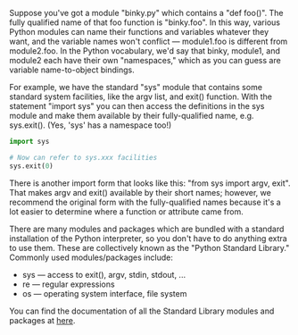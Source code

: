 Suppose you've got a module "binky.py" which contains a "def foo()". The fully qualified name of that foo function is "binky.foo". In this way, various Python modules can name their functions and variables whatever they want, and the variable names won't conflict — module1.foo is different from module2.foo. In the Python vocabulary, we'd say that binky, module1, and module2 each have their own "namespaces," which as you can guess are variable name-to-object bindings.

For example, we have the standard "sys" module that contains some standard system facilities, like the argv list, and exit() function. With the statement "import sys" you can then access the definitions in the sys module and make them available by their fully-qualified name, e.g. sys.exit(). (Yes, 'sys' has a namespace too!)
    
```python    
import sys

# Now can refer to sys.xxx facilities
sys.exit(0)
```    

There is another import form that looks like this: "from sys import argv, exit". That makes argv and exit() available by their short names; however, we recommend the original form with the fully-qualified names because it's a lot easier to determine where a function or attribute came from.

There are many modules and packages which are bundled with a standard installation of the Python interpreter, so you don't have to do anything extra to use them. These are collectively known as the "Python Standard Library." Commonly used modules/packages include:

* sys — access to exit(), argv, stdin, stdout, ... 
* re — regular expressions 
* os — operating system interface, file system 

You can find the documentation of all the Standard Library modules and packages at [here](https://docs.python.org/3/library/).
